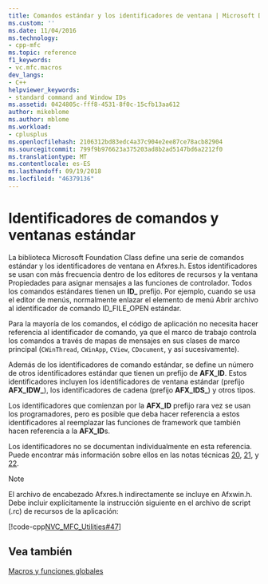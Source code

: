 ```yaml
---
title: Comandos estándar y los identificadores de ventana | Microsoft Docs
ms.custom: ''
ms.date: 11/04/2016
ms.technology:
- cpp-mfc
ms.topic: reference
f1_keywords:
- vc.mfc.macros
dev_langs:
- C++
helpviewer_keywords:
- standard command and Window IDs
ms.assetid: 0424805c-fff8-4531-8f0c-15cfb13aa612
author: mikeblome
ms.author: mblome
ms.workload:
- cplusplus
ms.openlocfilehash: 2106312bd83edc4a37c904e2ee87ce78acb82904
ms.sourcegitcommit: 799f9b976623a375203ad8b2ad5147bd6a2212f0
ms.translationtype: MT
ms.contentlocale: es-ES
ms.lasthandoff: 09/19/2018
ms.locfileid: "46379136"
---
```

# <a name="standard-command-and-window-ids"></a>Identificadores de comandos y ventanas estándar

La biblioteca Microsoft Foundation Class define una serie de comandos estándar y los identificadores de ventana en Afxres.h. Estos identificadores se usan con más frecuencia dentro de los editores de recursos y la ventana Propiedades para asignar mensajes a las funciones de controlador. Todos los comandos estándares tienen un **ID_** prefijo. Por ejemplo, cuando se usa el editor de menús, normalmente enlazar el elemento de menú Abrir archivo al identificador de comando ID_FILE_OPEN estándar.

Para la mayoría de los comandos, el código de aplicación no necesita hacer referencia al identificador de comando, ya que el marco de trabajo controla los comandos a través de mapas de mensajes en sus clases de marco principal (`CWinThread`, `CWinApp`, `CView`, `CDocument`, y así sucesivamente).

Además de los identificadores de comando estándar, se define un número de otros identificadores estándar que tienen un prefijo de **AFX_ID**. Estos identificadores incluyen los identificadores de ventana estándar (prefijo **AFX_IDW_**), los identificadores de cadena (prefijo **AFX_IDS_**) y otros tipos.

Los identificadores que comienzan por la **AFX_ID** prefijo rara vez se usan los programadores, pero es posible que deba hacer referencia a estos identificadores al reemplazar las funciones de framework que también hacen referencia a la **AFX_ID**s.

Los identificadores no se documentan individualmente en esta referencia. Puede encontrar más información sobre ellos en las notas técnicas [20](../../mfc/tn020-id-naming-and-numbering-conventions.md), [21](../../mfc/tn021-command-and-message-routing.md), y [22](../../mfc/tn022-standard-commands-implementation.md).

> [!NOTE]
>  El archivo de encabezado Afxres.h indirectamente se incluye en Afxwin.h. Debe incluir explícitamente la instrucción siguiente en el archivo de script (.rc) de recursos de la aplicación:

[!code-cpp[NVC_MFC_Utilities#47](../../mfc/codesnippet/cpp/standard-command-and-window-ids_1.h)]

## <a name="see-also"></a>Vea también

[Macros y funciones globales](../../mfc/reference/mfc-macros-and-globals.md)
